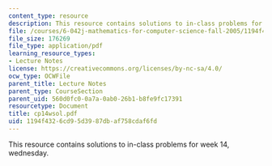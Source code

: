 ```yaml
---
content_type: resource
description: This resource contains solutions to in-class problems for week 14, wednesday.
file: /courses/6-042j-mathematics-for-computer-science-fall-2005/1194f4326cd95d3987dbaf758cdaf6fd_cp14wsol.pdf
file_size: 176269
file_type: application/pdf
learning_resource_types:
- Lecture Notes
license: https://creativecommons.org/licenses/by-nc-sa/4.0/
ocw_type: OCWFile
parent_title: Lecture Notes
parent_type: CourseSection
parent_uid: 560d0fc0-0a7a-0ab0-26b1-b8fe9fc17391
resourcetype: Document
title: cp14wsol.pdf
uid: 1194f432-6cd9-5d39-87db-af758cdaf6fd
---
```

This resource contains solutions to in-class problems for week 14, wednesday.